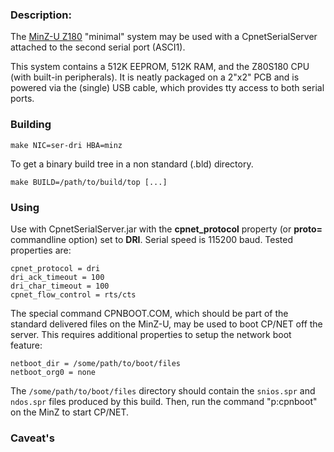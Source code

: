 ### Description:

The [MinZ-U Z180](http://www3.telus.net/public/wsm/MinZ180.pdf)
"minimal" system may be used with a CpnetSerialServer attached to
the second serial port (ASCI1).

This system contains a 512K EEPROM, 512K RAM, and the Z80S180 CPU
(with built-in peripherals).
It is neatly packaged on a 2"x2" PCB and is powered via the (single) USB
cable, which provides tty access to both serial ports.

### Building

`make NIC=ser-dri HBA=minz`

To get a binary build tree in a non standard (.bld) directory.

`make BUILD=/path/to/build/top [...]`

### Using

Use with CpnetSerialServer.jar with the **cpnet_protocol** property
(or **proto=** commandline option) set to **DRI**.
Serial speed is 115200 baud.
Tested properties are:
```
cpnet_protocol = dri
dri_ack_timeout = 100
dri_char_timeout = 100
cpnet_flow_control = rts/cts
```

The special command CPNBOOT.COM, which should be part of the
standard delivered files on the MinZ-U, may be used to
boot CP/NET off the server.
This requires additional properties to setup the network boot
feature:
```
netboot_dir = /some/path/to/boot/files
netboot_org0 = none
```

The `/some/path/to/boot/files` directory should contain the
`snios.spr` and `ndos.spr` files produced by this build.
Then, run the command "p:cpnboot" on the MinZ to start CP/NET.

### Caveat's




